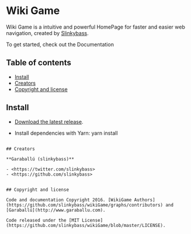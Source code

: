 # Wiki Game

Wiki Game is a intuitive and powerful HomePage for faster and easier web navigation, created by [Slinkybass](http://www.garaballu.com).

To get started, check out the Documentation

## Table of contents

- [Install](#install)
- [Creators](#creators)
- [Copyright and license](#copyright-and-license)

## Install

* [Download the latest release](https://github.com/slinkybass/wikiGame/archive/master.zip).

* Install dependencies with Yarn: yarn install
```

## Creators

**Garaballú (slinkybass)**

- <https://twitter.com/slinkybass>
- <https://github.com/slinkybass>


## Copyright and license

Code and documentation Copyright 2016. [WikiGame Authors](https://github.com/slinkybass/wikiGame/graphs/contributors) and [Garaballú](http://www.garaballu.com).

Code released under the [MIT License](https://github.com/slinkybass/wikiGame/blob/master/LICENSE).
